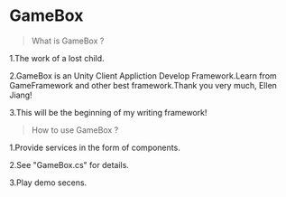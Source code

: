 # GameBox
>What is GameBox ?

1.The work of a lost child.


2.GameBox is an Unity Client Appliction Develop Framework.Learn from GameFramework and other best framework.Thank you very much, Ellen Jiang!


3.This will be the beginning of my writing framework!

>How to use GameBox ?

1.Provide services in the form of components.

2.See "GameBox.cs" for details.

3.Play demo secens.
